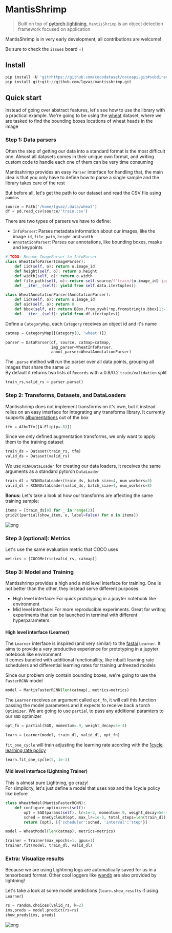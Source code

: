 # MantisShrimp
> Built on top of <a href='https://github.com/PyTorchLightning/pytorch-lightning'>pytorch-lightining</a>, `MantisShrimp` is an object detection framework focused on application


MantisShrimp is in very early development, all contributions are welcome!

Be sure to check the `issues` board =)

## Install

```python
pip install -U 'git+https://github.com/cocodataset/cocoapi.git#subdirectory=PythonAPI'
pip install git+git://github.com/lgvaz/mantisshrimp.git
```

## Quick start

Instead of going over abstract features, let's see how to use the library with a practical example. We're going to be using the [wheat](https://www.kaggle.com/c/global-wheat-detection/overview/eccv-2020) dataset, where we are tasked to find the bounding boxes locations of wheat heads in the image

### Step 1: Data parsers

Often the step of getting our data into a standard format is the most difficult one. Almost all datasets comes in their unique own format, and writing custom code to handle each one of them can be very time consuming

Mantisshrimp provides an easy `Parser` interface for handling that, the main idea is that you only have to define how to parse a single sample and the library takes care of the rest

But before all, let's get the path to our dataset and read the CSV file using `pandas`

```python
source = Path('/home/lgvaz/.data/wheat')
df = pd.read_csv(source/'train.csv')
```

There are two types of parsers we have to define:
* `InfoParser`: Parses metadata information about our images, like the image `id`, `file_path`, `height` and `width`
* `AnnotationParser`: Parses our annotations, like bounding boxes, masks and keypoints

```python
# TODO: Rename ImageParser to InfoParser
class WheatInfoParser(ImageParser):
    def iid(self, o): return o.image_id
    def height(self, o): return o.height
    def width(self, o): return o.width
    def file_path(self, o): return self.source/f'train/{o.image_id}.jpg'
    def __iter__(self): yield from self.data.itertuples()
```

```python
class WheatAnnotationParser(AnnotationParser):
    def iid(self, o): return o.image_id
    def oid(self, o): return 0
    def bbox(self, o): return BBox.from_xywh(*np.fromstring(o.bbox[1:-1], sep=','))
    def __iter__(self): yield from df.itertuples()
```

Define a `CategoryMap`, each `Category` receives an object id and it's name

```python
catmap = CategoryMap([Category(0, 'wheat')])
```

```python
parser = DataParser(df, source, catmap=catmap,
                    img_parser=WheatInfoParser,
                    annot_parser=WheatAnnotationParser)
```

The `.parse` method will run the parser over all data points, grouping all images that share the same `id`  
By default it returns two lists of `Records` with a 0.8/0.2 `train/validation` split

```python
train_rs,valid_rs = parser.parse()
```

### Step 2: Transforms, Datasets, and DataLoaders

Mantisshrimp does not implement transforms on it's own, but it instead relies on an easy interface for integrating any transforms library. It currently supports [albumentations](https://github.com/albumentations-team/albumentations) out of the box

```python
tfm = AlbuTfm([A.Flip(p=.8)])
```

Since we only defined augmentation transforms, we only want to apply them to the training dataset

```python
train_ds = Dataset(train_rs, tfm)
valid_ds = Dataset(valid_rs)
```

We use `RCNNDataLoader` for creating our data loaders, it receives the same arguments as a standard pytorch `DataLoader`

```python
train_dl = RCNNDataLoader(train_ds, batch_size=4, num_workers=8)
valid_dl = RCNNDataLoader(valid_ds, batch_size=4, num_workers=8)
```

**Bonus:** Let's take a look at how our transforms are affecting the same training sample:

```python
items = [train_ds[0] for _ in range(2)]
grid2([partial(show_item, o, label=False) for o in items])
```


![png](docs/images/output_25_0.png)


### Step 3 (optional): Metrics

Let's use the same evaluation metric that COCO uses

```python
metrics = [COCOMetric(valid_rs, catmap)]
```

### Step 3: Model and Training

Mantisshrimp provides a high and a mid level interface for training. One is not better than the other, they instead serve different purposes:
* High level interface: For quick prototyping in a jupyter notebook like environment
* Mid level interface: For more reproducible experiments. Great for writing experiments that can be launched in terminal with different hyperparameters

#### High level interface (Learner)

The `Learner` interface is inspired (and very similar) to the [fastai](https://github.com/fastai/fastai2) `Learner`. It aims to provide a very productive experience for prototyping in a jupyter notebook like environment  
It comes bundled with additional functionallity, like inbuilt learning rate schedulers and differential learning rates for training unfreezed models

Since our problem only contain bounding boxes, we're going to use the `FasterRCNN` model

```python
model = MantisFasterRCNN(len(catmap), metrics=metrics)
```

The `Learner` receives an argument called `opt_fn`, it will call this function passing the model parameters and it expects to receive back a torch `Optimizer`. We are going to use `partial` to pass any additional paramters to our `SGD` optimizer

```python
opt_fn = partial(SGD, momentum=.9, weight_decay=5e-4)
```

```python
learn = Learner(model, train_dl, valid_dl, opt_fn)
```

`fit_one_cycle` will train adjusting the learning rate acording with the [1cycle learning rate policy](https://pytorch.org/docs/stable/optim.html#torch.optim.lr_scheduler.OneCycleLR)

```python
learn.fit_one_cycle(5, 1e-3)
```

#### Mid level interface (Lightning Trainer)

This is almost pure Lightning, go crazy!  
For simplicity, let's just define a model that uses `SGD` and the 1cycle policy like before

```python
class WheatModel(MantisFasterRCNN):
    def configure_optimizers(self):
        opt = SGD(params(self), lr=1e-3, momentum=.9, weight_decay=5e-4)
        sched = OneCycleLR(opt, max_lr=1e-3, total_steps=len(train_dl), pct_start=.3)
        return [opt], [{'scheduler':sched, 'interval':'step'}]
```

```python
model = WheatModel(len(catmap), metrics=metrics)
```

```python
trainer = Trainer(max_epochs=1, gpus=1)
trainer.fit(model, train_dl, valid_dl)
```

### Extra: Visualize results

Because we are using Lightning logs are automatically saved for us in a tensorboard format. Other cool loggers like [wandb](https://www.wandb.com/) are also provided by lightning!

Let's take a look at some model predictions (`learn.show_results` if using `Learner`)

```python
rs = random.choices(valid_rs, k=2)
ims,preds = model.predict(rs=rs)
show_preds(ims, preds)
```


![png](docs/images/output_48_0.png)

